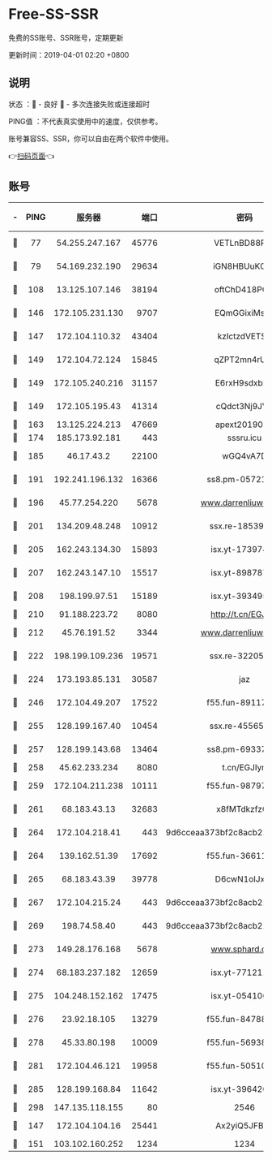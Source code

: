 # Free-SS-SSR

免费的SS账号、SSR账号，定期更新

更新时间：2019-04-01 02:20 +0800

## 说明

状态     ：🙂 - 良好 🙁 - 多次连接失败或连接超时

PING值   ：不代表真实使用中的速度，仅供参考。

账号兼容SS、SSR，你可以自由在两个软件中使用。

👉[扫码页面](https://liesauer.github.io/Free-SS-SSR/)👈

## 账号

|-|PING|服务器|端口|密码|加密方式|区域|
|:----:|:----:|:-----:|-----:|:----:|:----:|:----:|
|🙂|77|54.255.247.167|45776|VETLnBD88Rux|aes-256-cfb|SG|
|🙂|79|54.169.232.190|29634|iGN8HBUuK073|aes-256-cfb|SG|
|🙂|108|13.125.107.146|38194|oftChD418PCw|aes-256-cfb|KR|
|🙂|146|172.105.231.130|9707|EQmGGixiMszZ|aes-256-cfb|JP|
|🙂|147|172.104.110.32|43404|kzIctzdVETSB|aes-256-cfb|JP|
|🙂|149|172.104.72.124|15845|qZPT2mn4rUFJ|aes-256-cfb|JP|
|🙂|149|172.105.240.216|31157|E6rxH9sdxbD6|aes-256-cfb|JP|
|🙂|149|172.105.195.43|41314|cQdct3Nj9JVP|aes-256-cfb|JP|
|🙂|163|13.125.224.213|47669|apext2019001|chacha20|KR|
|🙂|174|185.173.92.181|443|sssru.icu|rc4-md5|RU|
|🙂|185|46.17.43.2|22100|wGQ4vA7D|aes-256-gcm|RU|
|🙂|191|192.241.196.132|16366|ss8.pm-05721802|aes-256-cfb|US|
|🙂|196|45.77.254.220|5678|www.darrenliuwei.com|aes-256-cfb|SG|
|🙂|201|134.209.48.248|10912|ssx.re-18539216|aes-256-cfb|US|
|🙂|205|162.243.134.30|15893|isx.yt-17397453|aes-256-cfb|US|
|🙂|207|162.243.147.10|15517|isx.yt-89878762|aes-256-cfb|US|
|🙂|208|198.199.97.51|15189|isx.yt-39349533|aes-256-cfb|US|
|🙂|210|91.188.223.72|8080|http://t.cn/EGJIyrl|rc4-md5|RU|
|🙂|212|45.76.191.52|3344|www.darrenliuwei.com|aes-256-cfb|JP|
|🙂|222|198.199.109.236|19571|ssx.re-32205633|aes-256-cfb|US|
|🙂|224|173.193.85.131|30587|jaz|aes-256-cfb|US|
|🙂|246|172.104.49.207|17522|f55.fun-89117165|aes-256-cfb|SG|
|🙂|255|128.199.167.40|10454|ssx.re-45565568|aes-256-cfb|SG|
|🙂|257|128.199.143.68|13464|ss8.pm-69337563|aes-256-cfb|SG|
|🙂|258|45.62.233.234|8080|t.cn/EGJIyrl|rc4-md5|CA|
|🙂|259|172.104.211.238|10111|f55.fun-98797632|aes-256-cfb|US|
|🙂|261|68.183.43.13|32683|x8fMTdkzfz00|aes-256-cfb|GB|
|🙂|264|172.104.218.41|443|9d6cceaa373bf2c8acb22e60b6a58be6|aes-256-cfb|US|
|🙂|264|139.162.51.39|17692|f55.fun-36611767|aes-256-cfb|SG|
|🙂|265|68.183.43.39|39778|D6cwN1oIJxeJ|aes-256-cfb|GB|
|🙂|267|172.104.215.24|443|9d6cceaa373bf2c8acb22e60b6a58be6|aes-256-cfb|US|
|🙂|269|198.74.58.40|443|9d6cceaa373bf2c8acb22e60b6a58be6|aes-256-cfb|US|
|🙂|273|149.28.176.168|5678|www.sphard.com|aes-256-cfb|AU|
|🙂|274|68.183.237.182|12659|isx.yt-77121174|aes-256-cfb|SG|
|🙂|275|104.248.152.162|17475|isx.yt-05410663|aes-256-cfb|SG|
|🙂|276|23.92.18.105|13279|f55.fun-84788806|aes-256-cfb|US|
|🙂|278|45.33.80.198|10009|f55.fun-56938331|aes-256-cfb|US|
|🙂|281|172.104.46.121|19958|f55.fun-50510285|aes-256-cfb|SG|
|🙂|285|128.199.168.84|11642|isx.yt-39642003|aes-256-cfb|SG|
|🙂|298|147.135.118.155|80|2546|chacha20|US|
|🙂|147|172.104.104.16|25441|Ax2yiQ5JFBT5|aes-256-cfb|JP|
|🙂|151|103.102.160.252|1234|1234|rc4-md5|JP|
